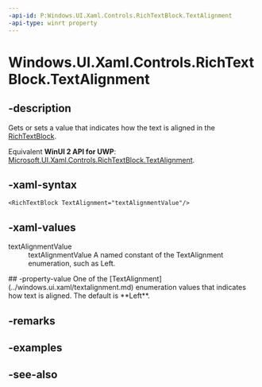 ```yaml
---
-api-id: P:Windows.UI.Xaml.Controls.RichTextBlock.TextAlignment
-api-type: winrt property
---
```


<!-- Property syntax
public Windows.UI.Xaml.TextAlignment TextAlignment { get;  set; }
-->

# Windows.UI.Xaml.Controls.RichTextBlock.TextAlignment

## -description
Gets or sets a value that indicates how the text is aligned in the [RichTextBlock](richtextblock.md).

Equivalent **WinUI 2 API for UWP**: [Microsoft.UI.Xaml.Controls.RichTextBlock.TextAlignment](/windows/winui/api/microsoft.ui.xaml.controls.richtextblock.textalignment).

## -xaml-syntax
```xaml
<RichTextBlock TextAlignment="textAlignmentValue"/>
```


## -xaml-values
<dl><dt>textAlignmentValue</dt><dd>textAlignmentValue A named constant of the TextAlignment enumeration, such as Left.</dd>
</dl>
## -property-value
One of the [TextAlignment](../windows.ui.xaml/textalignment.md) enumeration values that indicates how text is aligned. The default is **Left**.

## -remarks

## -examples

## -see-also
